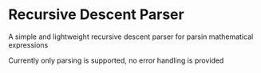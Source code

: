 # Recursive Descent Parser 
A simple and lightweight recursive descent parser for parsin mathematical expressions

Currently only parsing is supported, no error handling is provided

